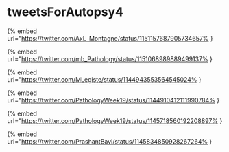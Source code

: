 # tweetsForAutopsy4

{% embed url="https://twitter.com/AxL_Montagne/status/1151157687905734657% }

{% embed url="https://twitter.com/mb_Pathology/status/1151068989889499137% }

{% embed url="https://twitter.com/MLegiste/status/1144943553564545024% }

{% embed url="https://twitter.com/PathologyWeek19/status/1144910412111990784% }

{% embed url="https://twitter.com/PathologyWeek19/status/1145718560192208897% }

{% embed url="https://twitter.com/PrashantBavi/status/1145834850928267264% }

